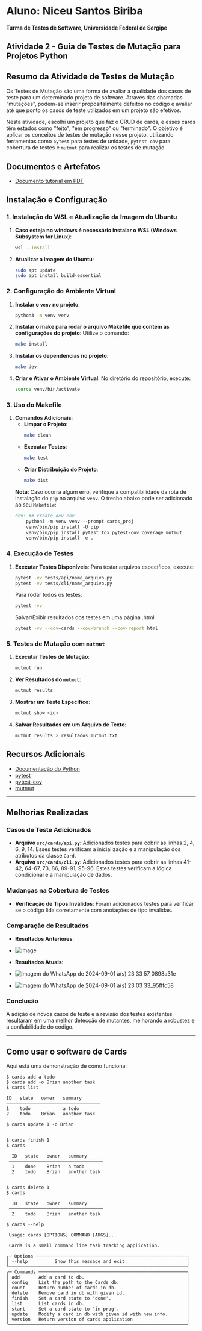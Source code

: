 # Aluno: Niceu Santos Biriba  
**Turma de Testes de Software, Universidade Federal de Sergipe**

## Atividade 2 - Guia de Testes de Mutação para Projetos Python

## Resumo da Atividade de Testes de Mutação

Os Testes de Mutação são uma forma de avaliar a qualidade dos casos de teste para um determinado projeto de software. Através das chamadas “mutações”, podem-se inserir propositalmente defeitos no código e avaliar até que ponto os casos de teste utilizados em um projeto são efetivos.

Nesta atividade, escolhi um projeto que faz o CRUD de cards, e esses cards têm estados como "feito", "em progresso" ou "terminado". O objetivo é aplicar os conceitos de testes de mutação nesse projeto, utilizando ferramentas como `pytest` para testes de unidade, `pytest-cov` para cobertura de testes e `mutmut` para realizar os testes de mutação.

## Documentos e Artefatos

- [Documento tutorial em PDF](https://github.com/niceusts/Teste_Software_Mutantes_2024_Biriba_Niceu/blob/main/Artefatos/Niceu_Biriba_atividade_2.pdf)


## Instalação e Configuração

### 1. Instalação do WSL e Atualização da Imagem do Ubuntu

1. **Caso esteja no windows é necessário instalar o WSL (Windows Subsystem for Linux)**:
    ```bash
    wsl --install
    ```

2. **Atualizar a imagem do Ubuntu**:
    ```bash
    sudo apt update
    sudo apt install build-essential
    ```

### 2. Configuração do Ambiente Virtual

1. **Instalar o `venv` no projeto**:
    ```bash
    python3 -m venv venv
    ```
2. **Instalar o make para rodar o arquivo Makefile que contem as configurações do projeto**:
    Utilize o comando:
    ```bash
    make install
    ```
3. **Instalar os dependencias no projeto**:
    ```bash
    make dev
    ```
4. **Criar e Ativar o Ambiente Virtual**:
    No diretório do repositório, execute:
    ```bash
    source venv/bin/activate
    ```

### 3. Uso do Makefile
1. **Comandos Adicionais**:
    - **Limpar o Projeto**:
        ```bash
        make clean
        ```
    - **Executar Testes**:
        ```bash
        make test
        ```
    - **Criar Distribuição do Projeto**:
        ```bash
        make dist
        ```
    **Nota**: Caso ocorra algum erro, verifique a compatibilidade da rota de instalação do `pip` no arquivo `venv`. O trecho abaixo pode ser adicionado ao seu `Makefile`:
    ```makefile
    dev: ## create dev env
        python3 -m venv venv --prompt cards_proj
        venv/bin/pip install -U pip
        venv/bin/pip install pytest tox pytest-cov coverage mutmut
        venv/bin/pip install -e .
    ```

### 4. Execução de Testes

1. **Executar Testes Disponíveis**:
    Para testar arquivos específicos, execute:
    ```bash
    pytest -vv tests/api/nome_arquivo.py
    pytest -vv tests/cli/nome_arquivo.py
    ```

    Para rodar todos os testes:
    ```bash
    pytest -vv
    ```

    Salvar/Exibir resultados dos testes em uma página .html
    ```bash
    pytest -vv --cov=cards --cov-branch --cov-report html
    ```

### 5. Testes de Mutação com `mutmut`

1. **Executar Testes de Mutação**:
    ```bash
    mutmut run
    ```

2. **Ver Resultados do `mutmut`**:
    ```bash
    mutmut results
    ```

3. **Mostrar um Teste Específico**:
    ```bash
    mutmut show <id>
    ```

4. **Salvar Resultados em um Arquivo de Texto**:
    ```bash
    mutmut results > resultados_mutmut.txt
    ```

## Recursos Adicionais

- [Documentação do Python](https://www.python.org/)
- [pytest](https://docs.pytest.org/en/stable/)
- [pytest-cov](https://pypi.org/project/pytest-cov/)
- [mutmut](https://github.com/boxed/mutmut)

---

## Melhorias Realizadas

### Casos de Teste Adicionados
- **Arquivo `src/cards/api.py`**: Adicionados testes para cobrir as linhas 2, 4, 6, 9, 14. Esses testes verificam a inicialização e a manipulação dos atributos da classe `Card`.
- **Arquivo `src/cards/cli.py`**: Adicionados testes para cobrir as linhas 41-42, 64-67, 73, 86, 89-91, 95-96. Estes testes verificam a lógica condicional e a manipulação de dados.

### Mudanças na Cobertura de Testes
- **Verificação de Tipos Inválidos**: Foram adicionados testes para verificar se o código lida corretamente com anotações de tipo inválidas.

### Comparação de Resultados
- **Resultados Anteriores**:
-   ![image](https://github.com/user-attachments/assets/ffb807fb-6832-4858-b2d0-7e3b2758ae23)



- **Resultados Atuais**:
- ![Imagem do WhatsApp de 2024-09-01 à(s) 23 33 57_0898a31e](https://github.com/user-attachments/assets/426df612-3550-42fb-831f-abd55a7309e3)
- ![Imagem do WhatsApp de 2024-09-01 à(s) 23 03 33_95fffc58](https://github.com/user-attachments/assets/c11eba32-944d-45f5-b1e9-55cf7fef4691)



### Conclusão
A adição de novos casos de teste e a revisão dos testes existentes resultaram em uma melhor detecção de mutantes, melhorando a robustez e a confiabilidade do código.

----

Como usar o software de Cards
---------------------------------

Aqui está uma demonstração de como funciona:

    $ cards add a todo
    $ cards add -o Brian another task
    $ cards list

    ID   state   owner   summary
    ───────────────────────────────────
    1    todo            a todo
    2    todo    Brian   another task

    $ cards update 1 -o Brian


    $ cards finish 1
    $ cards

      ID   state   owner   summary
     ───────────────────────────────────
      1    done    Brian   a todo
      2    todo    Brian   another task


    $ cards delete 1
    $ cards

      ID   state   owner   summary
     ───────────────────────────────────
      2    todo    Brian   another task

    $ cards --help

     Usage: cards [OPTIONS] COMMAND [ARGS]...

     Cards is a small command line task tracking application.

    ╭─ Options ────────────────────────────────────────────────────────╮
    │ --help          Show this message and exit.                      │
    ╰──────────────────────────────────────────────────────────────────╯
    ╭─ Commands ───────────────────────────────────────────────────────╮
    │ add       Add a card to db.                                      │
    │ config    List the path to the Cards db.                         │
    │ count     Return number of cards in db.                          │
    │ delete    Remove card in db with given id.                       │
    │ finish    Set a card state to 'done'.                            │
    │ list      List cards in db.                                      │
    │ start     Set a card state to 'in prog'.                         │
    │ update    Modify a card in db with given id with new info.       │
    │ version   Return version of cards application                    │
    ╰──────────────────────────────────────────────────────────────────╯
